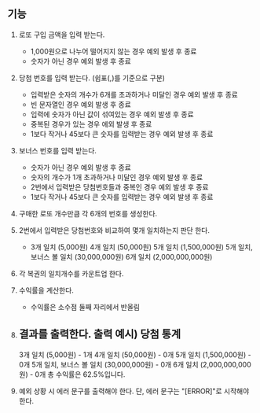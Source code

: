 ## 기능

1. 로또 구입 금액을 입력 받는다.
    - 1,000원으로 나누어 떨어지지 않는 경우 예외 발생 후 종료
    - 숫자가 아닌 경우 예외 발생 후 종료
2. 당첨 번호를 입력 받는다. (쉼표(,)를 기준으로 구분)
    - 입력받은 숫자의 개수가 6개를 초과하거나 미달인 경우 예외 발생 후 종료
    - 빈 문자열인 경우 예외 발생 후 종료
    - 입력에 숫자가 아닌 값이 섞여있는 경우 예외 발생 후 종료
    - 중복된 경우가 있는 경우 에외 발생 후 종료
    - 1보다 작거나 45보다 큰 숫자를 입력받는 경우 예외 발생 후 종료
3. 보너스 번호를 입력 받는다.
    - 숫자가 아닌 경우 예외 발생 후 종료
    - 숫자의 개수가 1개 초과하거나 미달인 경우 예외 발생 후 종료
    - 2번에서 입력받은 당첨번호들과 중복인 경우 예외 발생 후 종료
    - 1보다 작거나 45보다 큰 숫자를 입력받는 경우 예외 발생 후 종료
4. 구매한 로또 개수만큼 각 6개의 번호를 생성한다.
5. 2번에서 입력받은 당첨번호와 비교하여 몇개 일치하는지 판단 한다.
    - 3개 일치 (5,000원)
      4개 일치 (50,000원)
      5개 일치 (1,500,000원)
      5개 일치, 보너스 볼 일치 (30,000,000원)
      6개 일치 (2,000,000,000원)
6. 각 복권의 일치개수를 카운트업 한다.
7. 수익률을 계산한다.
    - 수익률은 소수점 둘째 자리에서 반올림
8. 결과를 출력한다.
   출력 예시)
   당첨 통계
   ---
   3개 일치 (5,000원) - 1개
   4개 일치 (50,000원) - 0개
   5개 일치 (1,500,000원) - 0개
   5개 일치, 보너스 볼 일치 (30,000,000원) - 0개
   6개 일치 (2,000,000,000원) - 0개
   총 수익률은 62.5%입니다.

9. 예외 상황 시 에러 문구를 출력해야 한다. 단, 에러 문구는 "[ERROR]"로 시작해야 한다.
